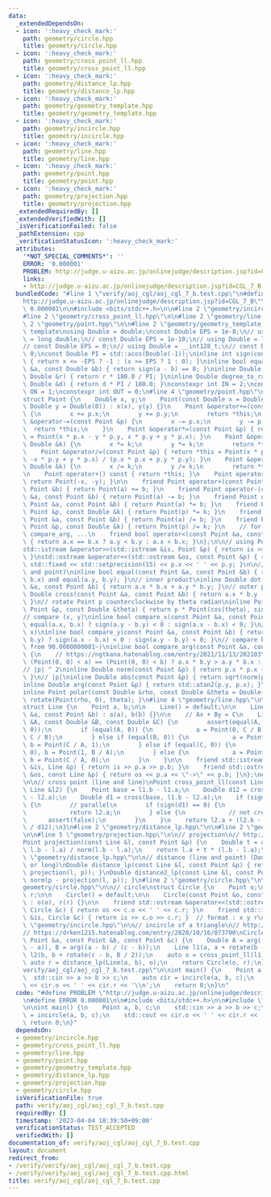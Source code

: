 ```yaml
---
data:
  _extendedDependsOn:
  - icon: ':heavy_check_mark:'
    path: geometry/circle.hpp
    title: geometry/circle.hpp
  - icon: ':heavy_check_mark:'
    path: geometry/cross_point_ll.hpp
    title: geometry/cross_point_ll.hpp
  - icon: ':heavy_check_mark:'
    path: geometry/distance_lp.hpp
    title: geometry/distance_lp.hpp
  - icon: ':heavy_check_mark:'
    path: geometry/geometry_template.hpp
    title: geometry/geometry_template.hpp
  - icon: ':heavy_check_mark:'
    path: geometry/incircle.hpp
    title: geometry/incircle.hpp
  - icon: ':heavy_check_mark:'
    path: geometry/line.hpp
    title: geometry/line.hpp
  - icon: ':heavy_check_mark:'
    path: geometry/point.hpp
    title: geometry/point.hpp
  - icon: ':heavy_check_mark:'
    path: geometry/projection.hpp
    title: geometry/projection.hpp
  _extendedRequiredBy: []
  _extendedVerifiedWith: []
  _isVerificationFailed: false
  _pathExtension: cpp
  _verificationStatusIcon: ':heavy_check_mark:'
  attributes:
    '*NOT_SPECIAL_COMMENTS*': ''
    ERROR: '0.000001'
    PROBLEM: http://judge.u-aizu.ac.jp/onlinejudge/description.jsp?id=CGL_7_B
    links:
    - http://judge.u-aizu.ac.jp/onlinejudge/description.jsp?id=CGL_7_B
  bundledCode: "#line 1 \"verify/aoj_cgl/aoj_cgl_7_b.test.cpp\"\n#define PROBLEM \"\
    http://judge.u-aizu.ac.jp/onlinejudge/description.jsp?id=CGL_7_B\"\n#define ERROR\
    \ 0.000001\n\n#include <bits/stdc++.h>\n\n#line 2 \"geometry/incircle.hpp\"\n\n\
    #line 2 \"geometry/cross_point_ll.hpp\"\n\n#line 2 \"geometry/line.hpp\"\n\n#line\
    \ 2 \"geometry/point.hpp\"\n\n#line 2 \"geometry/geometry_template.hpp\"\n\n//\
    \ template\nusing Double = double;\nconst Double EPS = 1e-8;\n// using Double\
    \ = long double;\n// const Double EPS = 1e-10;\n// using Double = long long;\n\
    // const Double EPS = 0;\n// using Double = __int128_t;\n// const Double EPS =\
    \ 0;\nconst Double PI = std::acos(Double(-1));\ninline int sign(const Double &x)\
    \ { return x <= -EPS ? -1 : (x >= EPS ? 1 : 0); }\ninline bool equal(const Double\
    \ &a, const Double &b) { return sign(a - b) == 0; }\ninline Double radian_to_degree(const\
    \ Double &r) { return r * 180.0 / PI; }\ninline Double degree_to_radian(const\
    \ Double &d) { return d * PI / 180.0; }\nconstexpr int IN = 2;\nconstexpr int\
    \ ON = 1;\nconstexpr int OUT = 0;\n#line 4 \"geometry/point.hpp\"\n\n// point\n\
    struct Point {\n    Double x, y;\n    Point(const Double x = Double(0), const\
    \ Double y = Double(0)) : x(x), y(y) {}\n    Point &operator+=(const Point &p)\
    \ {\n        x += p.x;\n        y += p.y;\n        return *this;\n    }\n    Point\
    \ &operator-=(const Point &p) {\n        x -= p.x;\n        y -= p.y;\n      \
    \  return *this;\n    }\n    Point &operator*=(const Point &p) { return *this\
    \ = Point(x * p.x - y * p.y, x * p.y + y * p.x); }\n    Point &operator*=(const\
    \ Double &k) {\n        x *= k;\n        y *= k;\n        return *this;\n    }\n\
    \    Point &operator/=(const Point &p) { return *this = Point(x * p.x + y * p.y,\
    \ -x * p.y + y * p.x) / (p.x * p.x + p.y * p.y); }\n    Point &operator/=(const\
    \ Double &k) {\n        x /= k;\n        y /= k;\n        return *this;\n    }\n\
    \n    Point operator+() const { return *this; }\n    Point operator-() const {\
    \ return Point(-x, -y); }\n\n    friend Point operator+(const Point &a, const\
    \ Point &b) { return Point(a) += b; }\n    friend Point operator-(const Point\
    \ &a, const Point &b) { return Point(a) -= b; }\n    friend Point operator*(const\
    \ Point &a, const Point &b) { return Point(a) *= b; }\n    friend Point operator*(const\
    \ Point &p, const Double &k) { return Point(p) *= k; }\n    friend Point operator/(const\
    \ Point &a, const Point &b) { return Point(a) /= b; }\n    friend Point operator/(const\
    \ Point &p, const Double &k) { return Point(p) /= k; }\n    // for std::set, std::map,\
    \ compare_arg, ...\n    friend bool operator<(const Point &a, const Point &b)\
    \ { return a.x == b.x ? a.y < b.y : a.x < b.x; }\n};\n\n// using Point = std::complex<Double>;\n\
    std::istream &operator>>(std::istream &is, Point &p) { return is >> p.x >> p.y;\
    \ }\nstd::ostream &operator<<(std::ostream &os, const Point &p) { return os <<\
    \ std::fixed << std::setprecision(15) << p.x << ' ' << p.y; }\n\n// equal (point\
    \ and point)\ninline bool equal(const Point &a, const Point &b) { return equal(a.x,\
    \ b.x) and equal(a.y, b.y); }\n// inner product\ninline Double dot(const Point\
    \ &a, const Point &b) { return a.x * b.x + a.y * b.y; }\n// outer product\ninline\
    \ Double cross(const Point &a, const Point &b) { return a.x * b.y - a.y * b.x;\
    \ }\n// rotate Point p counterclockwise by theta radian\ninline Point rotate(const\
    \ Point &p, const Double &theta) { return p * Point(cos(theta), sin(theta)); }\n\
    // compare (x, y)\ninline bool compare_x(const Point &a, const Point &b) { return\
    \ equal(a.x, b.x) ? sign(a.y - b.y) < 0 : sign(a.x - b.x) < 0; }\n// compare (y,\
    \ x)\ninline bool compare_y(const Point &a, const Point &b) { return equal(a.y,\
    \ b.y) ? sign(a.x - b.x) < 0 : sign(a.y - b.y) < 0; }\n// compare by arg (start\
    \ from 90.0000000001~)\ninline bool compare_arg(const Point &a, const Point &b)\
    \ {\n    // https://ngtkana.hatenablog.com/entry/2021/11/13/202103\n    return\
    \ (Point(0, 0) < a) == (Point(0, 0) < b) ? a.x * b.y > a.y * b.x : a < b;\n}\n\
    // |p| ^ 2\ninline Double norm(const Point &p) { return p.x * p.x + p.y * p.y;\
    \ }\n// |p|\ninline Double abs(const Point &p) { return sqrt(norm(p)); }\n// arg\n\
    inline Double arg(const Point &p) { return std::atan2(p.y, p.x); }\n// polar\n\
    inline Point polar(const Double &rho, const Double &theta = Double(0)) { return\
    \ rotate(Point(rho, 0), theta); }\n#line 4 \"geometry/line.hpp\"\n\n// line\n\
    struct Line {\n    Point a, b;\n\n    Line() = default;\n\n    Line(const Point\
    \ &a, const Point &b) : a(a), b(b) {}\n\n    // Ax + By = C\n    Line(const Double\
    \ &A, const Double &B, const Double &C) {\n        assert(equal(A, 0) and equal(B,\
    \ 0));\n        if (equal(A, 0)) {\n            a = Point(0, C / B), b = Point(1,\
    \ C / B);\n        } else if (equal(B, 0)) {\n            a = Point(C / A, 0),\
    \ b = Point(C / A, 1);\n        } else if (equal(C, 0)) {\n            a = Point(0,\
    \ 0), b = Point(1, B / A);\n        } else {\n            a = Point(0, C / B),\
    \ b = Point(C / A, 0);\n        }\n    }\n\n    friend std::istream &operator>>(std::istream\
    \ &is, Line &p) { return is >> p.a >> p.b; }\n    friend std::ostream &operator<<(std::ostream\
    \ &os, const Line &p) { return os << p.a << \"->\" << p.b; }\n};\n#line 4 \"geometry/cross_point_ll.hpp\"\
    \n\n// cross point (line and line)\nPoint cross_point_ll(const Line &l1, const\
    \ Line &l2) {\n    Point base = l1.b - l1.a;\n    Double d12 = cross(base, l2.b\
    \ - l2.a);\n    Double d1 = cross(base, l1.b - l2.a);\n    if (sign(d12) == 0)\
    \ {\n        // parallel\n        if (sign(d1) == 0) {\n            // cross\n\
    \            return l2.a;\n        } else {\n            // not cross\n      \
    \      assert(false);\n        }\n    }\n    return l2.a + (l2.b - l2.a) * (d1\
    \ / d12);\n}\n#line 2 \"geometry/distance_lp.hpp\"\n\n#line 2 \"geometry/projection.hpp\"\
    \n\n#line 5 \"geometry/projection.hpp\"\n\n// projection\n// http://judge.u-aizu.ac.jp/onlinejudge/description.jsp?id=CGL_1_A\n\
    Point projection(const Line &l, const Point &p) {\n    Double t = dot(p - l.a,\
    \ l.b - l.a) / norm(l.b - l.a);\n    return l.a + t * (l.b - l.a);\n}\n#line 6\
    \ \"geometry/distance_lp.hpp\"\n\n// distance (line and point) (Double = double\
    \ or long)\nDouble distance_lp(const Line &l, const Point &p) { return abs(p -\
    \ projection(l, p)); }\nDouble distance2_lp(const Line &l, const Point &p) { return\
    \ norm(p - projection(l, p)); }\n#line 2 \"geometry/circle.hpp\"\n\n#line 4 \"\
    geometry/circle.hpp\"\n\n// circle\nstruct Circle {\n    Point o;\n    Double\
    \ r;\n\n    Circle() = default;\n\n    Circle(const Point &o, const Double &r)\
    \ : o(o), r(r) {}\n\n    friend std::ostream &operator<<(std::ostream &os, const\
    \ Circle &c) { return os << c.o << ' ' << c.r; }\n    friend std::istream &operator>>(std::istream\
    \ &is, Circle &c) { return is >> c.o >> c.r; }  // format : x y r\n};\n#line 6\
    \ \"geometry/incircle.hpp\"\n\n// incircle of a triangle\n// http://judge.u-aizu.ac.jp/onlinejudge/description.jsp?id=CGL_7_B\n\
    // https://drken1215.hatenablog.com/entry/2020/10/16/073700\nCircle incircle(const\
    \ Point &a, const Point &b, const Point &c) {\n    Double A = arg((c - a) / (b\
    \ - a)), B = arg((a - b) / (c - b));\n    Line l1(a, a + rotate(b - a, A / 2)),\
    \ l2(b, b + rotate(c - b, B / 2));\n    auto o = cross_point_ll(l1, l2);\n   \
    \ auto r = distance_lp(Line(a, b), o);\n    return Circle(o, r);\n}\n#line 7 \"\
    verify/aoj_cgl/aoj_cgl_7_b.test.cpp\"\n\nint main() {\n    Point a, b, c;\n  \
    \  std::cin >> a >> b >> c;\n    auto cir = incircle(a, b, c);\n    std::cout\
    \ << cir.o << ' ' << cir.r << '\\n';\n    return 0;\n}\n"
  code: "#define PROBLEM \"http://judge.u-aizu.ac.jp/onlinejudge/description.jsp?id=CGL_7_B\"\
    \n#define ERROR 0.000001\n\n#include <bits/stdc++.h>\n\n#include \"geometry/incircle.hpp\"\
    \n\nint main() {\n    Point a, b, c;\n    std::cin >> a >> b >> c;\n    auto cir\
    \ = incircle(a, b, c);\n    std::cout << cir.o << ' ' << cir.r << '\\n';\n   \
    \ return 0;\n}"
  dependsOn:
  - geometry/incircle.hpp
  - geometry/cross_point_ll.hpp
  - geometry/line.hpp
  - geometry/point.hpp
  - geometry/geometry_template.hpp
  - geometry/distance_lp.hpp
  - geometry/projection.hpp
  - geometry/circle.hpp
  isVerificationFile: true
  path: verify/aoj_cgl/aoj_cgl_7_b.test.cpp
  requiredBy: []
  timestamp: '2023-04-04 18:39:50+09:00'
  verificationStatus: TEST_ACCEPTED
  verifiedWith: []
documentation_of: verify/aoj_cgl/aoj_cgl_7_b.test.cpp
layout: document
redirect_from:
- /verify/verify/aoj_cgl/aoj_cgl_7_b.test.cpp
- /verify/verify/aoj_cgl/aoj_cgl_7_b.test.cpp.html
title: verify/aoj_cgl/aoj_cgl_7_b.test.cpp
---
```

